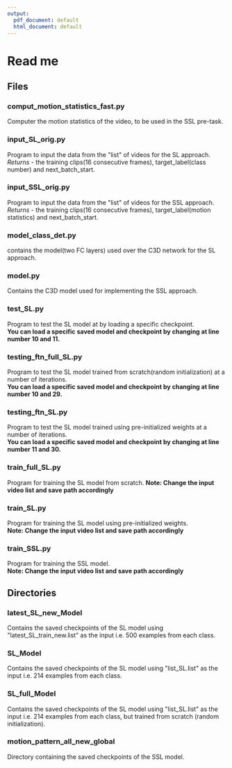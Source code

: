 ```yaml
---
output:
  pdf_document: default
  html_document: default
---
```

Read me
==================

## Files 
 
### comput_motion_statistics_fast.py  
Computer the motion statistics of the video, to be used in the SSL pre-task.  

### input_SL_orig.py  
Program to input the data from the "list" of videos for the SL approach.  
*Returns* - the training clips(16 consecutive frames), target_label(class number) and next_batch_start.  

### input_SSL_orig.py  
Program to input the data from the "list" of videos for the SSL approach.  
*Returns* - the training clips(16 consecutive frames), target_label(motion statistics) and next_batch_start.  

### model_class_det.py 
contains the model(two FC layers) used over the C3D network for the SL approach.  

### model.py 
Contains the C3D model used for implementing the SSL approach. 

### test_SL.py
Program to test the SL model at by loading a specific checkpoint.  
**You can load a specific saved model and checkpoint by changing at line number 10 and 11.**    

### testing_ftn_full_SL.py
Program to test the SL model trained from scratch(random initialization) at a number of iterations.  
**You can load a specific saved model and checkpoint by changing at line number 10 and 29.**  

### testing_ftn_SL.py
Program to test the SL model trained using pre-initialized weights at a number of iterations.  
**You can load a specific saved model and checkpoint by changing at line number 11 and 30.**  

### train_full_SL.py
Program for training the SL model from scratch. 
**Note: Change the input video list and save path accordingly**

### train_SL.py
Program for training the SL model using pre-initialized weights.  
**Note: Change the input video list and save path accordingly**

### train_SSL.py
Program for training the SSL model.  
**Note: Change the input video list and save path accordingly**

## Directories  

### latest_SL_new_Model
Contains the saved checkpoints of the SL model using "latest_SL_train_new.list" as the input i.e. 500 examples from each class.  

### SL_Model
Contains the saved checkpoints of the SL model using "list_SL.list" as the input i.e. 214 examples from each class.  

### SL_full_Model
Contains the saved checkpoints of the SL model using "list_SL.list" as the input i.e. 214 examples from each class, but trained from scratch (random initialization).  

### motion_pattern_all_new_global
Directory containing the saved checkpoints of the SSL model.  
